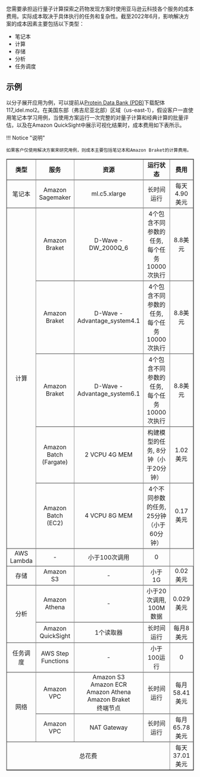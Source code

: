 您需要承担运行量子计算探索之药物发现方案时使用亚马逊云科技各个服务的成本费用。实际成本取决于具体执行的任务和复杂性。截至2022年6月，影响解决方案的成本因素主要包括以下类型：

* 笔记本
* 计算
* 存储
* 分析
* 任务调度

## 示例

以分子展开应用为例，可以提前从[Protein Data Bank (PDB)](https://www.rcsb.org/downloads/ligands)下载配体117_idel.mol2。在美国东部（弗吉尼亚北部）区域（us-east-1），假设客户一直使用笔记本学习用例，当使用方案运行一次完整的对量子计算和经典计算的批量评估，以及在Amazon QuickSight中展示可视化结果时，成本费用如下表所示。

!!! Notice "说明"

    如果客户仅使用解决方案来研究用例，则成本主要包括笔记本和Amazon Braket的计算费用。


<table border='1' style="text-align: center">
    <tr>
        <td><B>类型</B></td>
        <td><B>服务</td>
        <td><B>资源</td>
        <td><B>运行状态</td>
        <td><B>费用</td>
    <tr>
    <tr>
        <td>笔记本</td>
        <td>Amazon Sagemaker</td>
        <td>ml.c5.xlarge</td>
        <td>长时间运行</td>
        <td>每天4.90美元</td>
    <tr>
    <tr>
        <td rowspan="9">计算</td>
        <td>Amazon Braket</td>
        <td>D-Wave - DW_2000Q_6</td>
        <td>4个包含不同参数的任务, 每个任务10000次执行</td>
        <td>8.8美元</td>
    <tr>
    <tr>
        <td>Amazon Braket</td>
        <td>D-Wave - Advantage_system4.1</td>
        <td>4个包含不同参数的任务, 每个任务10000次执行</td>
        <td>8.8美元</td>
    <tr>
    <tr>
        <td>Amazon Braket</td>
        <td>D-Wave - Advantage_system6.1</td>
        <td>4个包含不同参数的任务, 每个任务10000次执行</td>
        <td>8.8美元</td>
    <tr>
    <tr>
        <td>Amazon Batch (Fargate) </td>
        <td>2 VCPU 4G MEM</td>
        <td>构建模型的任务, 8分钟（小于20分钟）</td>
        <td>1.02美元</td>
    <tr>
    <tr>
        <td>Amazon Batch (EC2) </td>
        <td>4 VCPU 8G MEM</td>
        <td>4个不同参数的任务, 25分钟（小于60分钟）</td>
        <td>0.17美元</td>
    <tr>
    <tr>
        <td>AWS Lambda </td>
        <td>-</td>
        <td>小于100次调用</td>
        <td>0</td>
    <tr>
    <tr>
        <td>存储</td>
        <td>Amazon S3</td>
        <td>-</td>
        <td>小于1G</td>
        <td>0.02美元</td>
    <tr>
    <tr>
        <td rowspan="3">分析</td>
        <td>Amazon Athena</td>
        <td>-</td>
        <td>小于20次调用, 100M数据</td>
        <td>0.029美元</td>
    <tr>
    <tr>
        <td>Amazon QuickSight</td>
        <td>1个读取器</td>
        <td>长时间运行</td>
        <td>每月8美元</td>
    <tr>
    <tr>
        <td>任务调度</td>
        <td>AWS Step Functions</td>
        <td>-</td>
        <td>小于100运行</td>
        <td>0</td>
    <tr>
    <tr>
        <td rowspan='4'>网络</td>
        <td>Amazon VPC</td>
        <td>Amazon S3</br>Amazon ECR</br>Amazon Athena</br>Amazon Braket</br>终端节点</td>
        <td>长时间运行</td>
        <td>每月58.41美元</td>
    <tr>
    <tr>
        <td>Amazon VPC</td>
        <td>NAT Gateway</td>
        <td>长时间运行</td>
        <td>每月65.78美元</td>
    <tr>
    <tr>
        <td colspan='4'>总花费</td>
        <td>每天37.01美元</td>
    <tr>
</table>